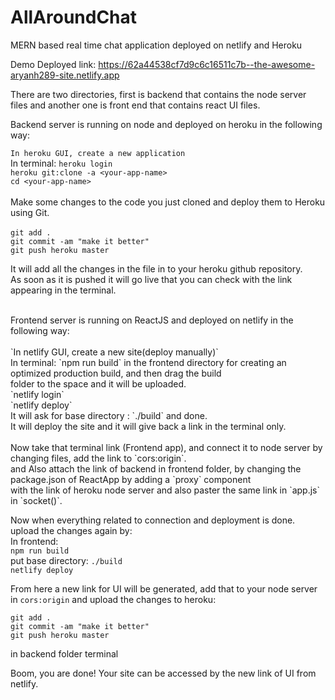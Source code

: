 # AllAroundChat
MERN based real time chat application deployed on netlify and Heroku

Demo Deployed link: https://62a44538cf7d9c6c16511c7b--the-awesome-aryanh289-site.netlify.app

There are two directories, first is backend that contains the node server files and another one is front end
that contains react UI files.

Backend server is running on node and deployed on heroku in the following way:

`In heroku GUI, create a new application`  <br>
In terminal: `heroku login` <br>
`heroku git:clone -a <your-app-name>` <br>
`cd <your-app-name>` <br>
<br>
Make some changes to the code you just cloned and deploy them to Heroku using Git.<br>
<br>
`git add .` <br>
`git commit -am "make it better"` <br>
`git push heroku master` <br>

It will add all the changes in the file in to your heroku github repository. <br>
As soon as it is pushed it will go live that you can check with the link appearing in the terminal.<br>

<br>
Frontend server is running on ReactJS and deployed on netlify in the following way:<br>
<br>
`In netlify GUI, create a new site(deploy manually)` <br>
In terminal: `npm run build` in the frontend directory for creating an optimized production build, and then drag the build<br> 
folder to the space and it will be uploaded.<br>
`netlify login` <br>
`netlify deploy` <br>
It will ask for base directory : `./build` and done.<br>
It will deploy the site and it will give back a link in the terminal only.<br>
<br>
Now take that terminal link (Frontend app), and connect it to node server by changing files, add the link to `cors:origin`.<br>
and Also attach the link of backend in frontend folder, by changing the package.json of ReactApp by adding a `proxy` component<br>
with the link of heroku node server and also paster the same link in `app.js` in `socket()`.<br>

Now when everything related to connection and deployment is done. upload the changes again by:<br>
In frontend: <br>
`npm run build` <br>
put base directory: `./build` <br>
`netlify deploy` <br>

From here a new link for UI will be generated, add that to your node server in `cors:origin` and upload the changes to heroku:<br>

`git add .` <br>
`git commit -am "make it better"` <br>
`git push heroku master`<br>

in backend folder terminal<br>

Boom, you are done! Your site can be accessed by the new link of UI from netlify.<br>


